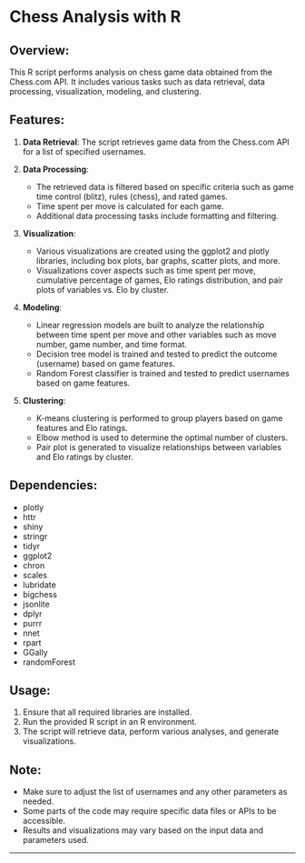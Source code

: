 # Chess Analysis with R

## Overview:
This R script performs analysis on chess game data obtained from the Chess.com API. It includes various tasks such as data retrieval, data processing, visualization, modeling, and clustering.

## Features:

1. **Data Retrieval**: The script retrieves game data from the Chess.com API for a list of specified usernames.

2. **Data Processing**: 
   - The retrieved data is filtered based on specific criteria such as game time control (blitz), rules (chess), and rated games.
   - Time spent per move is calculated for each game.
   - Additional data processing tasks include formatting and filtering.

3. **Visualization**:
   - Various visualizations are created using the ggplot2 and plotly libraries, including box plots, bar graphs, scatter plots, and more.
   - Visualizations cover aspects such as time spent per move, cumulative percentage of games, Elo ratings distribution, and pair plots of variables vs. Elo by cluster.

4. **Modeling**:
   - Linear regression models are built to analyze the relationship between time spent per move and other variables such as move number, game number, and time format.
   - Decision tree model is trained and tested to predict the outcome (username) based on game features.
   - Random Forest classifier is trained and tested to predict usernames based on game features.

5. **Clustering**:
   - K-means clustering is performed to group players based on game features and Elo ratings.
   - Elbow method is used to determine the optimal number of clusters.
   - Pair plot is generated to visualize relationships between variables and Elo ratings by cluster.

## Dependencies:
- plotly
- httr
- shiny
- stringr
- tidyr
- ggplot2
- chron
- scales
- lubridate
- bigchess
- jsonlite
- dplyr
- purrr
- nnet
- rpart
- GGally
- randomForest

## Usage:
1. Ensure that all required libraries are installed.
2. Run the provided R script in an R environment.
3. The script will retrieve data, perform various analyses, and generate visualizations.

## Note:
- Make sure to adjust the list of usernames and any other parameters as needed.
- Some parts of the code may require specific data files or APIs to be accessible.
- Results and visualizations may vary based on the input data and parameters used.

---
